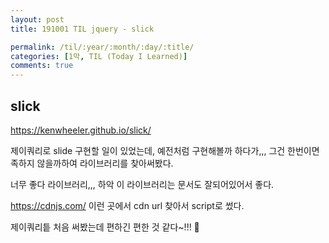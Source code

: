 ```yaml
---
layout: post
title: 191001 TIL jquery - slick 

permalink: /til/:year/:month/:day/:title/
categories: [1막, TIL (Today I Learned)]
comments: true
---
```


## **slick**

https://kenwheeler.github.io/slick/

제이쿼리로 slide 구현할 일이 있었는데, 예전처럼 구현해볼까 하다가,,,
그건 한번이면 족하지 않을까하여 라이브러리를 찾아써봤다. 

너무 좋다 라이브러리,,, 하악
이 라이브러리는 문서도 잘되어있어서 좋다. 

https://cdnjs.com/ 이런 곳에서 cdn url 찾아서 script로 썼다. 

제이쿼리틑 처음 써봤는데 편하긴 편한 것 같다~!!! 🤔

